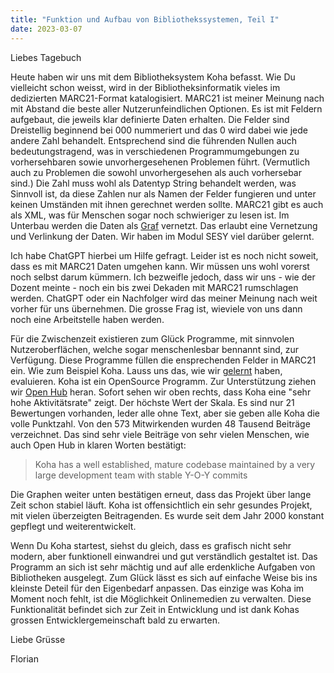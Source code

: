 ```yaml
---
title: "Funktion und Aufbau von Bibliothekssystemen, Teil I"
date: 2023-03-07
---
```


Liebes Tagebuch

Heute haben wir uns mit dem Bibliotheksystem Koha befasst. 
Wie Du vielleicht schon weisst, wird in der Bibliotheksinformatik vieles im dedizierten MARC21-Format katalogisiert.
MARC21 ist meiner Meinung nach mit Abstand die beste aller Nutzerunfeindlichen Optionen.
Es ist mit Feldern aufgebaut, die jeweils klar definierte Daten erhalten.
Die Felder sind Dreistellig beginnend bei 000 nummeriert und das 0 wird dabei wie jede andere Zahl behandelt. 
Entsprechend sind die führenden Nullen auch bedeutungstragend, was in verschiedenen Programmumgebungen zu vorhersehbaren sowie unvorhergesehenen Problemen führt.
(Vermutlich auch zu Problemen die sowohl unvorhergesehen als auch vorhersebar sind.)
Die Zahl muss wohl als Datentyp String behandelt werden, was Sinnvoll ist, da diese Zahlen nur als Namen der Felder fungieren und unter keinen Umständen mit ihnen gerechnet werden sollte. 
MARC21 gibt es auch als XML, was für Menschen sogar noch schwieriger zu lesen ist. 
Im Unterbau werden die Daten als [Graf](https://de.wikipedia.org/wiki/Graphdatenbank) vernetzt.
Das erlaubt eine Vernetzung und Verlinkung der Daten. Wir haben im Modul SESY viel darüber gelernt.

Ich habe ChatGPT hierbei um Hilfe gefragt. Leider ist es noch nicht soweit, dass es mit MARC21 Daten umgehen kann. Wir müssen uns wohl vorerst noch selbst darum kümmern.
Ich bezweifle jedoch, dass wir uns - wie der Dozent meinte - noch ein bis zwei Dekaden mit MARC21 rumschlagen werden.
ChatGPT oder ein Nachfolger wird das meiner Meinung nach weit vorher für uns übernehmen.
Die grosse Frag ist, wieviele von uns dann noch eine Arbeitstelle haben werden.

Für die Zwischenzeit existieren zum Glück Programme, mit sinnvolen Nutzeroberflächen, welche sogar menschenlesbar bennannt sind, zur Verfügung.
Diese Programme füllen die ensprechenden Felder in MARC21 ein.
Wie zum Beispiel Koha.
Lauss uns das, wie wir [gelernt](https://florian896.github.io/lerntagebuch-bain/2023/02/28/OpenRefine.html) haben, evaluieren.
Koha ist ein OpenSource Programm.
Zur Unterstützung ziehen wir [Open Hub](https://openhub.net/p/koha) heran.
Sofort sehen wir oben rechts, dass Koha eine "sehr hohe Aktivitätsrate" zeigt.
Der höchste Wert der Skala.
Es sind nur 21 Bewertungen vorhanden, leder alle ohne Text, aber sie geben alle Koha die volle Punktzahl.
Von den 573 Mitwirkenden wurden 48 Tausend Beiträge verzeichnet.
Das sind sehr viele Beiträge von sehr vielen Menschen, wie auch Open Hub in klaren Worten bestätigt:

> Koha has a well established, mature codebase maintained by a very large development team with stable Y-O-Y commits

Die Graphen weiter unten bestätigen erneut, dass das Projekt über lange Zeit schon stabiel läuft.
Koha ist offensichtlich ein sehr gesundes Projekt, mit vielen überzeigten Beitragenden.
Es wurde seit dem Jahr 2000 konstant gepflegt und weiterentwickelt.

Wenn Du Koha startest, siehst du gleich, dass es grafisch nicht sehr modern, aber funktionell einwandrei und gut verständlich gestaltet ist.
Das Programm an sich ist sehr mächtig und auf alle erdenkliche Aufgaben von Bibliotheken ausgelegt.
Zum Glück lässt es sich auf einfache Weise bis ins kleinste Deteil für den Eigenbedarf anpassen. 
Das einzige was Koha im Moment noch fehlt, ist die Möglichkeit Onlinemedien zu verwalten.
Diese Funktionalität befindet sich zur Zeit in Entwicklung und ist dank Kohas grossen Entwicklergemeinschaft bald zu erwarten.

Liebe Grüsse

Florian

